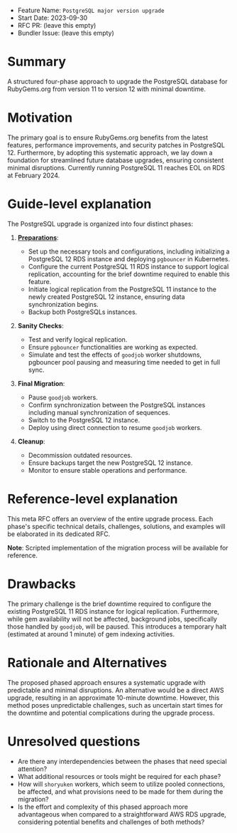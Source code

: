 - Feature Name: `PostgreSQL major version upgrade`
- Start Date: 2023-09-30
- RFC PR: (leave this empty)
- Bundler Issue: (leave this empty)

# Summary

A structured four-phase approach to upgrade the PostgreSQL database for RubyGems.org from version 11 to version 12 with minimal downtime.

# Motivation

The primary goal is to ensure RubyGems.org benefits from the latest features, performance improvements, and security patches in PostgreSQL 12. Furthermore, by adopting this systematic approach, we lay down a foundation for streamlined future database upgrades, ensuring consistent minimal disruptions. Currently running PostgreSQL 11 reaches EOL on RDS at February 2024.

# Guide-level explanation

The PostgreSQL upgrade is organized into four distinct phases:

1. **[Preparations](https://github.com/rubygems/rfcs/pull/53)**: 
   - Set up the necessary tools and configurations, including initializing a PostgreSQL 12 RDS instance and deploying `pgbouncer` in Kubernetes.
   - Configure the current PostgreSQL 11 RDS instance to support logical replication, accounting for the brief downtime required to enable this feature.
   - Initiate logical replication from the PostgreSQL 11 instance to the newly created PostgreSQL 12 instance, ensuring data synchronization begins.
   - Backup both PostgreSQLs instances.
  
2. **Sanity Checks**: 
   - Test and verify logical replication.
   - Ensure `pgbouncer` functionalities are working as expected.
   - Simulate and test the effects of `goodjob` worker shutdowns, pgbouncer pool pausing and measuring time needed to get in full sync.
  
3. **Final Migration**: 
   - Pause `goodjob` workers.
   - Confirm synchronization between the PostgreSQL instances including manual synchronization of sequences.
   - Switch to the PostgreSQL 12 instance.
   - Deploy using direct connection to resume `goodjob` workers.

4. **Cleanup**: 
   - Decommission outdated resources.
   - Ensure backups target the new PostgreSQL 12 instance.
   - Monitor to ensure stable operations and performance.

# Reference-level explanation

This meta RFC offers an overview of the entire upgrade process. Each phase's specific technical details, challenges, solutions, and examples will be elaborated in its dedicated RFC.

**Note**: Scripted implementation of the migration process will be available for reference.

# Drawbacks

The primary challenge is the brief downtime required to configure the existing PostgreSQL 11 RDS instance for logical replication. Furthermore, while gem availability will not be affected, background jobs, specifically those handled by `goodjob`, will be paused. This introduces a temporary halt (estimated at around 1 minute) of gem indexing activities.

# Rationale and Alternatives

The proposed phased approach ensures a systematic upgrade with predictable and minimal disruptions. An alternative would be a direct AWS upgrade, resulting in an approximate 10-minute downtime. However, this method poses unpredictable challenges, such as uncertain start times for the downtime and potential complications during the upgrade process.

# Unresolved questions

- Are there any interdependencies between the phases that need special attention?
- What additional resources or tools might be required for each phase?
- How will `shoryuken` workers, which seem to utilize pooled connections, be affected, and what provisions need to be made for them during the migration?
- Is the effort and complexity of this phased approach more advantageous when compared to a straightforward AWS RDS upgrade, considering potential benefits and challenges of both methods?
